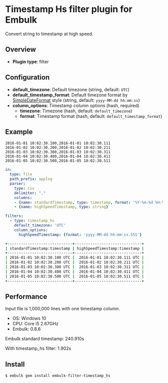 # Timestamp Hs filter plugin for Embulk

Convert string to timestamp at high speed.

## Overview

* **Plugin type**: filter

## Configuration

- **default_timezone**: Default timezone (string, default: `UTC`)
- **default_timestamp_format**: Default timezone format by [SimpleDateFormat](http://docs.oracle.com/javase/7/docs/api/java/text/SimpleDateFormat.html) style (string, default: `yyyy-MM-dd hh:mm:ss`)
- **column_options**: Timestamp column options (hash, required)
  - **timezone**: Timezone (hash, default: `default_timezone`)
  - **format**: Timestamp format (hash, default: `default_timestamp_format`)

## Example

```csv
2016-01-01 10:02:30.100,2016-01-01 10:02:30.111
2016-01-02 10:02:30.200,2016-01-02 10:02:30.211
2016-01-03 10:02:30.300,2016-01-03 10:02:30.311
2016-01-04 10:02:30.400,2016-01-04 10:02:30.411
2016-01-05 10:02:30.500,2016-01-05 10:02:30.511
```

```yaml
in:
  type: file
  path_prefix: applog
  parser:
    type: csv
    delimiter: ","
    columns:
    - {name: standardTimestamp, type: timestamp, format: '%Y-%m-%d %H:%M:%S.%L'}
    - {name: highSpeedTimestamp, type: string}

filters:
  - type: timestamp_hs
    default_timezone: 'UTC'
    column_options:
      highSpeedTimestamp: {format: 'yyyy-MM-dd hh:mm:ss.SSS'}
```

```sh
+-----------------------------+------------------------------+
| standardTimestamp:timestamp | highSpeedTimestamp:timestamp |
+-----------------------------+------------------------------+
| 2016-01-01 10:02:30.100 UTC |  2016-01-01 10:02:30.111 UTC |
| 2016-01-02 10:02:30.200 UTC |  2016-01-02 10:02:30.211 UTC |
| 2016-01-03 10:02:30.300 UTC |  2016-01-03 10:02:30.311 UTC |
| 2016-01-04 10:02:30.400 UTC |  2016-01-04 10:02:30.411 UTC |
| 2016-01-05 10:02:30.500 UTC |  2016-01-05 10:02:30.511 UTC |
+-----------------------------+------------------------------+
```

## Performance

Input file is 1,000,000 lines with one timestamp column.

- OS: Windows 10
- CPU: Core i5 2.67GHz
- Embulk: 0.8.6

Embulk standard timestamp: 240.910s

With timestamp_hs filter: 1.902s

## Install

```sh
$ embulk gem install embulk-filter-timestamp_hs
```
